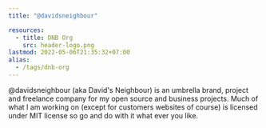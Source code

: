 ```yaml
---
title: "@davidsneighbour"

resources:
  - title: DNB Org
    src: header-logo.png
lastmod: 2022-05-06T21:35:32+07:00
alias:
  - /tags/dnb-org
---
```


@davidsneighbour (aka David's Neighbour) is an umbrella brand, project and freelance company for my open source and business projects. Much of what I am working on (except for customers websites of course) is licensed under MIT license so go and do with it what ever you like.
